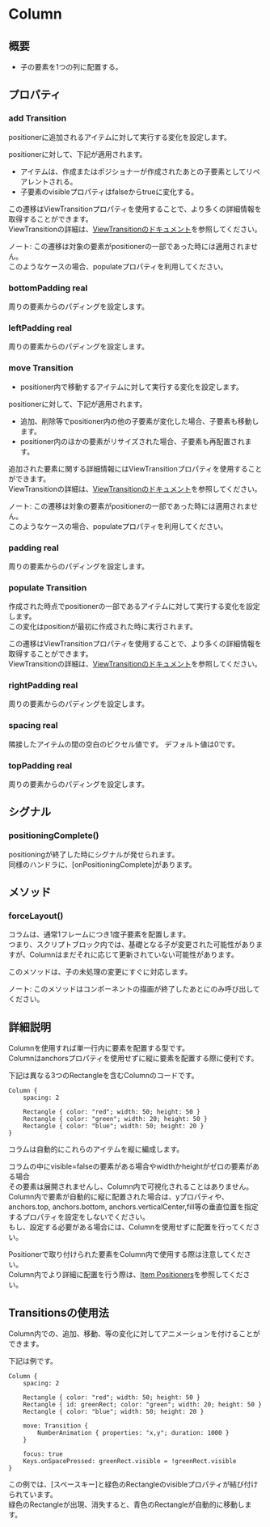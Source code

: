   
# Column  
  
## 概要  
  
- 子の要素を1つの列に配置する。  
  
## プロパティ  
  
### add		Transition   
  
positionerに追加されるアイテムに対して実行する変化を設定します。  
  
positionerに対して、下記が適用されます。  
  
- アイテムは、作成またはポジショナーが作成されたあとの子要素としてリペアレントされる。  
- 子要素のvisibleプロパティはfalseからtrueに変化する。  
  
この遷移はViewTransitionプロパティを使用することで、より多くの詳細情報を取得することができます。  
ViewTransitionの詳細は、[ViewTransitionのドキュメント](http://doc.qt.io/qt-5/qml-qtquick-viewtransition.html)を参照してください。  
  
ノート: この遷移は対象の要素がpositionerの一部であった時には適用されません。  
このようなケースの場合、populateプロパティを利用してください。  
  
### bottomPadding 	 real  
  
周りの要素からのパディングを設定します。  
  
### leftPadding 	 real  
  
周りの要素からのパディングを設定します。  
  
### move 	 Transition  
  
- positioner内で移動するアイテムに対して実行する変化を設定します。  
  
positionerに対して、下記が適用されます。  
  
- 追加、削除等でpositioner内の他の子要素が変化した場合、子要素も移動します。  
- positioner内のほかの要素がリサイズされた場合、子要素も再配置されます。  
  
追加された要素に関する詳細情報にはViewTransitionプロパティを使用することができます。  
ViewTransitionの詳細は、[ViewTransitionのドキュメント](http://doc.qt.io/qt-5/qml-qtquick-viewtransition.html)を参照してください。  
  
ノート: この遷移は対象の要素がpositionerの一部であった時には適用されません。  
このようなケースの場合、populateプロパティを利用してください。  
  
### padding 	 real  
  
周りの要素からのパディングを設定します。  
  
### populate 	 Transition  
  
作成された時点でpositionerの一部であるアイテムに対して実行する変化を設定します。  
この変化はpositionが最初に作成された時に実行されます。  
  
この遷移はViewTransitionプロパティを使用することで、より多くの詳細情報を取得することができます。  
ViewTransitionの詳細は、[ViewTransitionのドキュメント](http://doc.qt.io/qt-5/qml-qtquick-viewtransition.html)を参照してください。  
  
### rightPadding 	 real  
  
周りの要素からのパディングを設定します。  
  
### spacing 	 real  
  
隣接したアイテムの間の空白のピクセル値です。 デフォルト値は0です。  
  
### topPadding 	 real  
  
周りの要素からのパディングを設定します。  
  
## シグナル  
  
### positioningComplete()  
  
positioningが終了した時にシグナルが発せられます。  
同様のハンドラに、[onPositioningComplete]があります。  
  
## メソッド  
  
### forceLayout()  
  
コラムは、通常1フレームにつき1度子要素を配置します。  
つまり、スクリプトブロック内では、基礎となる子が変更された可能性がありますが、Columnはまだそれに応じて更新されていない可能性があります。  
  
このメソッドは、子の未処理の変更にすぐに対応します。  
  
ノート: このメソッドはコンポーネントの描画が終了したあとにのみ呼び出してください。  
  
## 詳細説明  
  
Columnを使用すれば単一行内に要素を配置する型です。  
Columnはanchorsプロパティを使用せずに縦に要素を配置する際に便利です。  
  
下記は異なる3つのRectangleを含むColumnのコードです。  
  
	Column {  
	    spacing: 2  
	  
	    Rectangle { color: "red"; width: 50; height: 50 }  
	    Rectangle { color: "green"; width: 20; height: 50 }  
	    Rectangle { color: "blue"; width: 50; height: 20 }  
	}  
  
コラムは自動的にこれらのアイテムを縦に編成します。  
  
コラムの中にvisible=falseの要素がある場合やwidthかheightがゼロの要素がある場合  
その要素は展開されませんし、Column内で可視化されることはありません。  
Column内で要素が自動的に縦に配置された場合は、yプロパティや、  
anchors.top, anchors.bottom, anchors.verticalCenter,fill等の垂直位置を指定するプロパティを設定をしないでください。  
もし、設定する必要がある場合には、Columnを使用せずに配置を行ってください。  
  
Positionerで取り付けられた要素をColumn内で使用する際は注意してください。  
Column内でより詳細に配置を行う際は、[Item Positioners](http://doc.qt.io/qt-5/qtquick-positioning-layouts.html)を参照してください。  
  
## Transitionsの使用法  
  
Column内での、追加、移動、等の変化に対してアニメーションを付けることができます。  
  
下記は例です。  
  
	Column {  
	    spacing: 2  
	  
	    Rectangle { color: "red"; width: 50; height: 50 }  
	    Rectangle { id: greenRect; color: "green"; width: 20; height: 50 }  
	    Rectangle { color: "blue"; width: 50; height: 20 }  
	  
	    move: Transition {  
	        NumberAnimation { properties: "x,y"; duration: 1000 }  
	    }  
	  
	    focus: true  
	    Keys.onSpacePressed: greenRect.visible = !greenRect.visible  
	}  
	  
この例では、[スペースキー]と緑色のRectangleのvisibleプロパティが結び付けられています。  
緑色のRectangleが出現、消失すると、青色のRectangleが自動的に移動します。  
  
